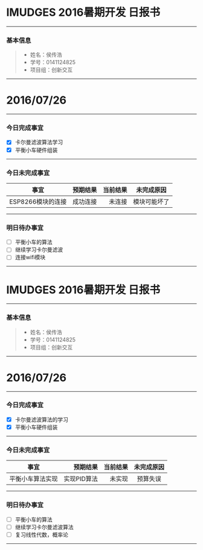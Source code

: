 # IMUDGES 2016暑期开发 日报书


-------


### 基本信息
> * 姓名：侯传浩
> * 学号：0141124825
> * 项目组：创新交互

-------


# 2016/07/26

-------

### 今日完成事宜
- [x]  卡尔曼滤波算法学习
- [x]  平衡小车硬件组装

-----
### 今日未完成事宜


| 事宜     |预期结果| 当前结果  | 未完成原因   | 
| --------   | -----:  | -----:  | :----:  |
| ESP8266模块的连接     | 成功连接    | 未连接   | 模块可能坏了   | 


------
### 明日待办事宜
- [ ] 平衡小车的算法
- [ ] 继续学习卡尔曼滤波
- [ ] 连接wifi模块

-------
# IMUDGES 2016暑期开发 日报书


-------


### 基本信息
> * 姓名：侯传浩
> * 学号：0141124825
> * 项目组：创新交互

-------


# 2016/07/26

-------

### 今日完成事宜
- [x]  卡尔曼滤波算法的学习
- [x]  平衡小车硬件组装

-----
### 今日未完成事宜


| 事宜     |预期结果| 当前结果  | 未完成原因   | 
| --------   | -----:  | -----:  | :----:  |
| 平衡小车算法实现 |实现PID算法 | 未实现  | 预算失误   | 


------
### 明日待办事宜
- [ ] 平衡小车的算法
- [ ] 继续学习卡尔曼滤波算法
- [ ] 复习线性代数，概率论

-------
